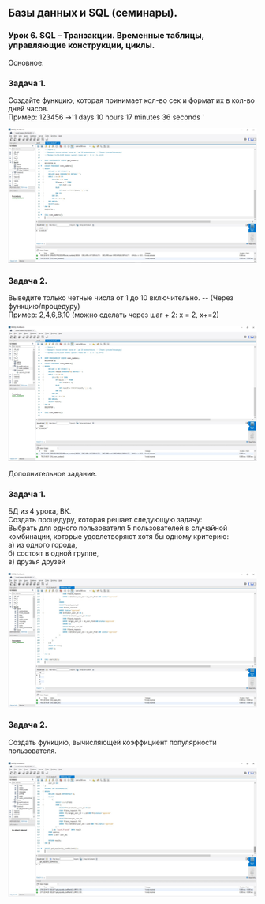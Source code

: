 ## Базы данных и SQL (семинары).  
### Урок 6. SQL – Транзакции. Временные таблицы, управляющие конструкции, циклы.  
  
Основное:

### Задача 1.  
Создайте функцию, которая принимает кол-во сек и формат их в кол-во дней часов.  
Пример: 123456 ->'1 days 10 hours 17 minutes 36 seconds '  
  
![](second_format.jpg)
  
### Задача 2.  
Выведите только четные числа от 1 до 10 включительно. -- (Через функцию/процедуру)  
Пример: 2,4,6,8,10 (можно сделать через шаг +  2: х = 2, х+=2)  
  
![](even_nambers.jpg)  
  
Дополнительное задание.  
  
### Задача 1.  
БД из 4 урока, ВК.  
Создать процедуру, которая решает следующую задачу:  
Выбрать для одного пользователя 5 пользователей в случайной комбинации, которые удовлетворяют хотя бы одному критерию:  
а) из одного города,  
б) состоят в одной группе,  
в) друзья друзей  
  
![](users_5.jpg)  
  
### Задача 2.  

Создать функцию, вычисляющей коэффициент популярности пользователя.  
  
![](get_popularity_coefficient.jpg)